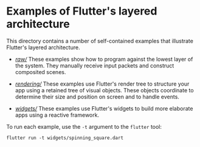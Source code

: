 # Examples of Flutter's layered architecture

This directory contains a number of self-contained examples that illustrate
Flutter's layered architecture.

 * [*raw/*](raw/) These examples show how to program against the lowest layer of
   the system. They manually receive input packets and construct composited
   scenes.

 * [*rendering/*](rendering/) These examples use Flutter's render tree to
   structure your app using a retained tree of visual objects. These objects
   coordinate to determine their size and position on screen and to handle
   events.

 * [*widgets/*](widgets/) These examples use Flutter's widgets to build more
   elaborate apps using a reactive framework.

To run each example, use the `-t` argument to the `flutter` tool:

```
flutter run -t widgets/spinning_square.dart
```
